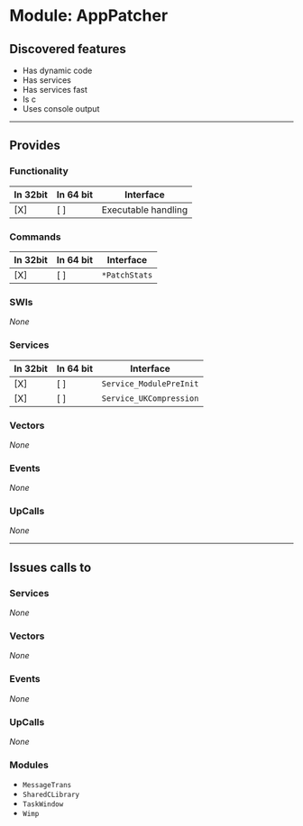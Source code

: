 # Module: AppPatcher

## Discovered features


* Has dynamic code
* Has services
* Has services fast
* Is c
* Uses console output

---

## Provides

### Functionality

| In 32bit | In 64 bit | Interface |
|----------|-----------|-----------|
| [X]      | [ ]       | Executable handling |

### Commands


| In 32bit | In 64 bit | Interface |
|----------|-----------|-----------|
| [X]      | [ ]       | `*PatchStats` |


### SWIs


*None*


### Services


| In 32bit | In 64 bit | Interface |
|----------|-----------|-----------|
| [X]      | [ ]       | `Service_ModulePreInit` |
| [X]      | [ ]       | `Service_UKCompression` |


### Vectors


*None*


### Events


*None*


### UpCalls


*None*


---

## Issues calls to

### Services


*None*


### Vectors


*None*


### Events


*None*


### UpCalls


*None*


### Modules


* `MessageTrans`
* `SharedCLibrary`
* `TaskWindow`
* `Wimp`


